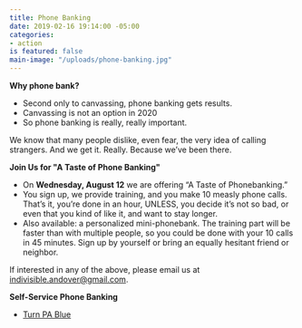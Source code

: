 ```yaml
---
title: Phone Banking
date: 2019-02-16 19:14:00 -05:00
categories:
- action
is featured: false
main-image: "/uploads/phone-banking.jpg"
---
```


**Why phone bank?**
* Second only to canvassing, phone banking gets results.
* Canvassing is not an option in 2020
* So phone banking is really, really important.

We know that many people dislike, even fear, the very idea of calling strangers. And we get it.  Really. Because we’ve been there.

**Join Us for "A Taste of Phone Banking"** <BR>
* On **Wednesday, August 12** we are offering “A Taste of Phonebanking.” 
* You sign up, we provide training, and you make 10 measly phone calls.
That’s it, you’re done in an hour, UNLESS, you decide it’s not so bad, or even that you kind of like it, and want to stay longer.
* Also available: a personalized mini-phonebank. The training part will be faster than with multiple people, so you could be done with your 10 calls in 45 minutes. Sign up by yourself or bring an equally hesitant friend or neighbor.

If interested in any of the above, please email us at indivisible.andover@gmail.com. 

**Self-Service Phone Banking**
* [Turn PA Blue](https://www.mobilize.us/turnpablue/)

